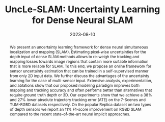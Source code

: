 ---
title: "UncLe-SLAM: Uncertainty Learning for Dense Neural SLAM"
names: "**Kevin Ta***, Erik Sandström*, Luc Van Gool, and Martin R. Oswald"
date: 2023-08-10
abstract: "We present an uncertainty learning framework for dense neural simultaneous localization and mapping (SLAM). Estimating pixel-wise uncertainties for the depth input of dense SLAM methods allows to re-weigh the tracking and mapping losses towards image regions that contain more suitable information that is more reliable for SLAM. To this end, we propose an online framework for sensor uncertainty estimation that can be trained in a self-supervised manner from only 2D input data. We further discuss the advantages of the uncertainty learning for the case of multi-sensor input. Extensive analysis, experimentation, and ablations show that our proposed modeling paradigm improves both mapping and tracking accuracy and often performs better than alternatives that require ground truth depth or 3D. Our experiments show that we achieve a 38% and 27% lower absolute trajectory tracking error (ATE) on the 7-Scenes and TUM-RGBD datasets respectively. On the popular Replica dataset on two types of depth sensors we report an 11% F1-score improvement on RGBD SLAM compared to the recent state-of-the-art neural implicit approaches."
conf: ICCV 2nd Workshop on Uncertainty Quantification for Computer Vision (ICCVW), 2023
links:
    - link_name: code
      link: https://github.com/kev-in-ta/UncLe-SLAM
    - link_name: bibtex
      link: /papers/2023iccvw-cvl.bib
    - link_name: arxiv
      link: https://arxiv.org/abs/2306.11048
---